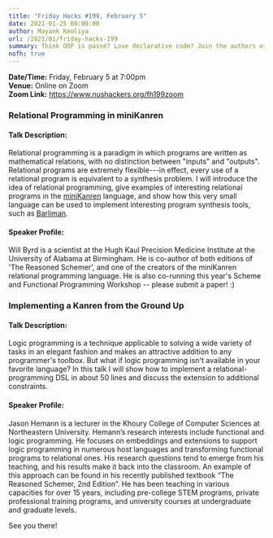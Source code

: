 ```yaml
---
title: "Friday Hacks #199, February 5"
date: 2021-01-25 00:00:00
author: Mayank Keoliya
url: /2021/01/friday-hacks-199
summary: Think OOP is passé? Love declarative code? Join the authors of the "The Reasoned Schemer" in the wonder of logic programming.
nofh: true
---
```


**Date/Time:** Friday, February 5 at 7:00pm<br />
**Venue:** Online on Zoom<br />
**Zoom Link:** <https://www.nushackers.org/fh199zoom>

### Relational Programming in miniKanren

#### Talk Description:

Relational programming is a paradigm in which programs are written as mathematical relations, with no distinction between "inputs" and "outputs". Relational programs are extremely flexible---in effect, every use of a relational program is equivalent to a synthesis problem. I will introduce the idea of relational programming, give examples of interesting relational programs in the [miniKanren](http://minikanren.org/) language, and show how this very small language can be used to implement interesting program synthesis tools, such as [Barliman](https://github.com/webyrd/Barliman).


#### Speaker Profile:

Will Byrd is a scientist at the Hugh Kaul Precision Medicine Institute at the University of Alabama at Birmingham. He is co-author of both editions of 'The Reasoned Schemer', and one of the creators of the miniKanren relational programming language. He is also co-running this year's Scheme and Functional Programming Workshop -- please submit a paper! :)


### Implementing a Kanren from the Ground Up

#### Talk Description:

Logic programming is a technique applicable to solving a wide variety of tasks in an elegant fashion and makes an attractive addition to any programmer's toolbox. But what if logic programming isn't available in your favorite language? In this talk I will show how to implement a relational-programming DSL in about 50 lines and discuss the extension to additional constraints.

#### Speaker Profile:

Jason Hemann is a lecturer in the Khoury College of Computer Sciences at Northeastern University. Hemann’s research interests include functional and logic programming. He focuses on embeddings and extensions to support logic programming in numerous host languages and transforming functional programs to relational ones. His research questions tend to emerge from his teaching, and his results make it back into the classroom. An example of this approach can be found in his recently published textbook “The Reasoned Schemer, 2nd Edition”. He has been teaching in various capacities for over 15 years, including pre-college STEM programs, private professional training programs, and university courses at undergraduate and graduate levels.

See you there!
